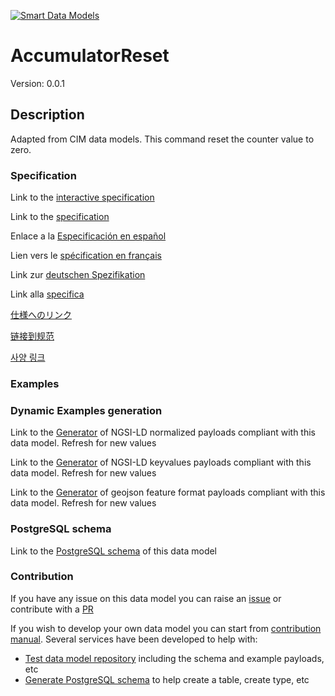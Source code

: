 [![Smart Data Models](https://smartdatamodels.org/wp-content/uploads/2022/01/SmartDataModels_logo.png "Logo")](https://smartdatamodels.org)
# AccumulatorReset
Version: 0.0.1

## Description 

Adapted from CIM data models. This command reset the counter value to zero.
### Specification

Link to the [interactive specification](https://swagger.lab.fiware.org/?url=https://smart-data-models.github.io/dataModel.EnergyCIM/AccumulatorReset/swagger.yaml)

Link to the [specification](https://github.com/smart-data-models/dataModel.EnergyCIM/blob/master/AccumulatorReset/doc/spec.md)

Enlace a la [Especificación en español](https://github.com/smart-data-models/dataModel.EnergyCIM/blob/master/AccumulatorReset/doc/spec_ES.md)

Lien vers le [spécification en français](https://github.com/smart-data-models/dataModel.EnergyCIM/blob/master/AccumulatorReset/doc/spec_FR.md)

Link zur [deutschen Spezifikation](https://github.com/smart-data-models/dataModel.EnergyCIM/blob/master/AccumulatorReset/doc/spec_DE.md)

Link alla [specifica](https://github.com/smart-data-models/dataModel.EnergyCIM/blob/master/AccumulatorReset/doc/spec_IT.md)

[仕様へのリンク](https://github.com/smart-data-models/dataModel.EnergyCIM/blob/master/AccumulatorReset/doc/spec_JA.md)

[链接到规范](https://github.com/smart-data-models/dataModel.EnergyCIM/blob/master/AccumulatorReset/doc/spec_ZH.md)

[사양 링크](https://github.com/smart-data-models/dataModel.EnergyCIM/blob/master/AccumulatorReset/doc/spec_KO.md)
### Examples
### Dynamic Examples generation

Link to the [Generator](https://smartdatamodels.org/extra/ngsi-ld_generator.php?schemaUrl=https://raw.githubusercontent.com/smart-data-models/dataModel.EnergyCIM/master/AccumulatorReset/schema.json&email=info@smartdatamodels.org) of NGSI-LD normalized payloads compliant with this data model. Refresh for new values

Link to the [Generator](https://smartdatamodels.org/extra/ngsi-ld_generator_keyvalues.php?schemaUrl=https://raw.githubusercontent.com/smart-data-models/dataModel.EnergyCIM/master/AccumulatorReset/schema.json&email=info@smartdatamodels.org) of NGSI-LD keyvalues payloads compliant with this data model. Refresh for new values

Link to the [Generator](https://smartdatamodels.org/extra/geojson_features_generator.php?schemaUrl=https://raw.githubusercontent.com/smart-data-models/dataModel.EnergyCIM/master/AccumulatorReset/schema.json&email=info@smartdatamodels.org) of geojson feature format payloads compliant with this data model. Refresh for new values
### PostgreSQL schema

Link to the [PostgreSQL schema](https://github.com/smart-data-models/dataModel.EnergyCIM/blob/master/AccumulatorReset/schema.sql) of this data model
### Contribution

 If you have any issue on this data model you can raise an [issue](https://github.com/smart-data-models/dataModel.EnergyCIM/issues)  or contribute with a [PR](https://github.com/smart-data-models/dataModel.EnergyCIM/pulls)

 If you wish to develop your own data model you can start from [contribution manual](https://bit.ly/contribution_manual). Several services have been developed to help with: 
 - [Test data model repository](https://smartdatamodels.org/index.php/data-models-contribution-api/) including the schema and example payloads, etc
 - [Generate PostgreSQL schema](https://smartdatamodels.org/index.php/sql-service/) to help create a table, create type, etc